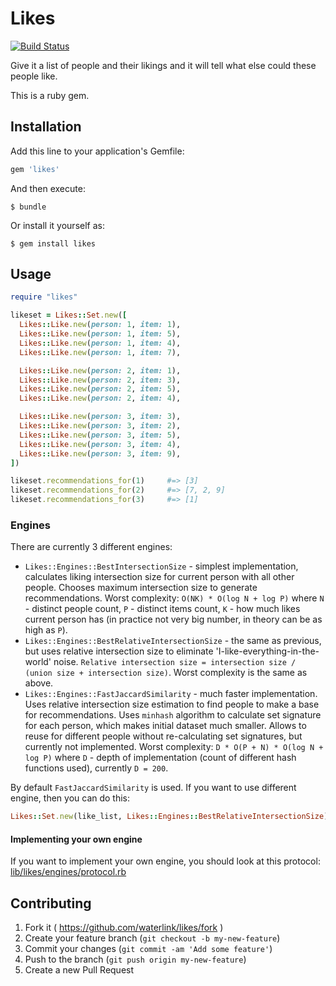 # Likes

[![Build Status](https://travis-ci.org/waterlink/likes.svg?branch=master)](https://travis-ci.org/waterlink/likes)

Give it a list of people and their likings and it will tell what else could these people like.

This is a ruby gem.

## Installation

Add this line to your application's Gemfile:

```ruby
gem 'likes'
```

And then execute:

    $ bundle

Or install it yourself as:

    $ gem install likes

## Usage

```ruby
require "likes"

likeset = Likes::Set.new([
  Likes::Like.new(person: 1, item: 1),
  Likes::Like.new(person: 1, item: 5),
  Likes::Like.new(person: 1, item: 4),
  Likes::Like.new(person: 1, item: 7),

  Likes::Like.new(person: 2, item: 1),
  Likes::Like.new(person: 2, item: 3),
  Likes::Like.new(person: 2, item: 5),
  Likes::Like.new(person: 2, item: 4),

  Likes::Like.new(person: 3, item: 3),
  Likes::Like.new(person: 3, item: 2),
  Likes::Like.new(person: 3, item: 5),
  Likes::Like.new(person: 3, item: 4),
  Likes::Like.new(person: 3, item: 9),
])

likeset.recommendations_for(1)     #=> [3]
likeset.recommendations_for(2)     #=> [7, 2, 9]
likeset.recommendations_for(3)     #=> [1]
```

### Engines

There are currently 3 different engines:

- `Likes::Engines::BestIntersectionSize` - simplest implementation, calculates liking intersection size for current person with all other people. Chooses maximum intersection size to generate recommendations. Worst complexity: `O(NK) * O(log N + log P)` where `N` - distinct people count, `P` - distinct items count, `K` - how much likes current person has (in practice not very big number, in theory can be as high as `P`).
- `Likes::Engines::BestRelativeIntersectionSize` - the same as previous, but uses relative intersection size to eliminate 'I-like-everything-in-the-world' noise. `Relative intersection size = intersection size / (union size + intersection size)`. Worst complexity is the same as above.
- `Likes::Engines::FastJaccardSimilarity` - much faster implementation. Uses relative intersection size estimation to find people to make a base for recommendations. Uses `minhash` algorithm to calculate set signature for each person, which makes initial dataset much smaller. Allows to reuse for different people without re-calculating set signatures, but currently not implemented. Worst complexity: `D * O(P + N) * O(log N + log P)` where `D` - depth of implementation (count of different hash functions used), currently `D = 200`.

By default `FastJaccardSimilarity` is used. If you want to use different engine, then you can do this:

```ruby
Likes::Set.new(like_list, Likes::Engines::BestRelativeIntersectionSize)
```

#### Implementing your own engine

If you want to implement your own engine, you should look at this protocol: [lib/likes/engines/protocol.rb](blob/master/lib/likes/engines/protocol.rb)

## Contributing

1. Fork it ( https://github.com/waterlink/likes/fork )
2. Create your feature branch (`git checkout -b my-new-feature`)
3. Commit your changes (`git commit -am 'Add some feature'`)
4. Push to the branch (`git push origin my-new-feature`)
5. Create a new Pull Request
